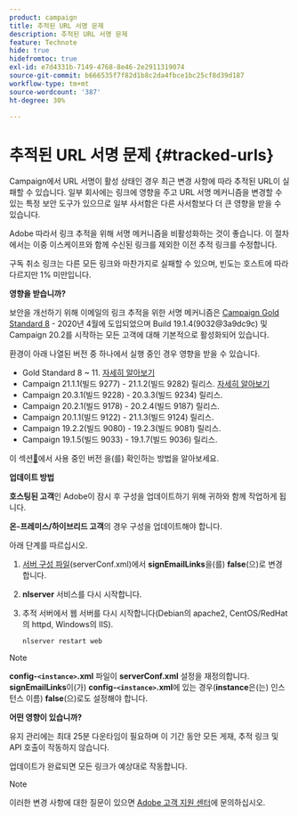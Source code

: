 ```yaml
---
product: campaign
title: 추적된 URL 서명 문제
description: 추적된 URL 서명 문제
feature: Technote
hide: true
hidefromtoc: true
exl-id: e7d4331b-7149-4768-8e46-2e2911319074
source-git-commit: b666535f7f82d1b8c2da4fbce1bc25cf8d39d187
workflow-type: tm+mt
source-wordcount: '387'
ht-degree: 30%

---
```


# 추적된 URL 서명 문제 {#tracked-urls}



Campaign에서 URL 서명이 활성 상태인 경우 최근 변경 사항에 따라 추적된 URL이 실패할 수 있습니다. 일부 회사에는 링크에 영향을 주고 URL 서명 메커니즘을 변경할 수 있는 특정 보안 도구가 있으므로 일부 사서함은 다른 사서함보다 더 큰 영향을 받을 수 있습니다.

Adobe 따라서 링크 추적을 위해 서명 메커니즘을 비활성화하는 것이 좋습니다. 이 절차에서는 이중 이스케이프와 함께 수신된 링크를 제외한 이전 추적 링크를 수정합니다.

구독 취소 링크는 다른 모든 링크와 마찬가지로 실패할 수 있으며, 빈도는 호스트에 따라 다르지만 1% 미만입니다.

**영향을 받습니까?**

보안을 개선하기 위해 이메일의 링크 추적을 위한 서명 메커니즘은 [Campaign Gold Standard 8](../../rn/using/gold-standard.md#gs8) - 2020년 4월에 도입되었으며 Build 19.1.4(9032@3a9dc9c) 및 Campaign 20.2를 시작하는 모든 고객에 대해 기본적으로 활성화되어 있습니다.

환경이 아래 나열된 버전 중 하나에서 실행 중인 경우 영향을 받을 수 있습니다.

* Gold Standard 8 ~ 11. [자세히 알아보기](../../rn/using/gold-standard.md#gs-8)
* Campaign 21.1.1(빌드 9277) - 21.1.2(빌드 9282) 릴리스. [자세히 알아보기](../../rn/using/latest-release.md)
* Campaign 20.3.1(빌드 9228) - 20.3.3(빌드 9234) 릴리스.
* Campaign 20.2.1(빌드 9178) - 20.2.4(빌드 9187) 릴리스.
* Campaign 20.1.1(빌드 9122) - 21.1.3(빌드 9124) 릴리스.
* Campaign 19.2.2(빌드 9080) - 19.2.3(빌드 9081) 릴리스.
* Campaign 19.1.5(빌드 9033) - 19.1.7(빌드 9036) 릴리스.


이 섹션[&#128279;](../../platform/using/launching-adobe-campaign.md#getting-your-campaign-version)에서 사용 중인 버전 을(를) 확인하는 방법을 알아보세요.

**업데이트 방법**

**호스팅된 고객**&#x200B;인 Adobe이 잠시 후 구성을 업데이트하기 위해 귀하와 함께 작업하게 됩니다.

**온-프레미스/하이브리드 고객**&#x200B;의 경우 구성을 업데이트해야 합니다.

아래 단계를 따르십시오.

1. [서버 구성 파일](../../installation/using/the-server-configuration-file.md)(serverConf.xml)에서 **signEmailLinks**&#x200B;을(를) **false**(으)로 변경합니다.
1. **nlserver** 서비스를 다시 시작합니다.
1. 추적 서버에서 웹 서버를 다시 시작합니다(Debian의 apache2, CentOS/RedHat의 httpd, Windows의 IIS).

   ```
   nlserver restart web
   ```

>[!NOTE]
>
>**config-`<instance>`.xml** 파일이 **serverConf.xml** 설정을 재정의합니다. **signEmailLinks**&#x200B;이(가) **config-`<instance>`.xml**&#x200B;에 있는 경우(**instance**&#x200B;은(는) 인스턴스 이름) **false**(으)로도 설정해야 합니다.
>

**어떤 영향이 있습니까?**

유지 관리에는 최대 25분 다운타임이 필요하며 이 기간 동안 모든 게재, 추적 링크 및 API 호출이 작동하지 않습니다.

업데이트가 완료되면 모든 링크가 예상대로 작동합니다.

>[!NOTE]
>
>이러한 변경 사항에 대한 질문이 있으면 [Adobe 고객 지원 센터](https://helpx.adobe.com/kr/enterprise/admin-guide.html/enterprise/using/support-for-experience-cloud.ug.html)에 문의하십시오.
>
